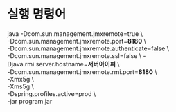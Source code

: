 # 실행 명령어
java   -Dcom.sun.management.jmxremote=true \\<br>
        -Dcom.sun.management.jmxremote.port=**8180** \\<br>
        -Dcom.sun.management.jmxremote.authenticate=false \\<br>
        -Dcom.sun.management.jmxremote.ssl=false \\
        -Djava.rmi.server.hostname=**서버아이피** \\<br>
        -Dcom.sun.management.jmxremote.rmi.port=**8180** \\<br>
        -Xmx5g \\<br>
        -Xms5g \\<br>
        -Dspring.profiles.active=prod \\<br>
        -jar program.jar <br>
